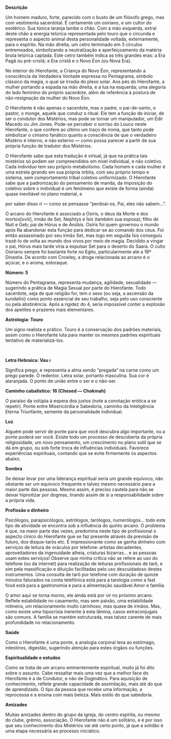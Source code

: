 **Descrição**

Um homem maduro, forte, parecido com o busto de um filósofo grego, mas com
vestimenta sacerdotal. É certamente um osiriano, e um cultor do exotérico. Sua
túnica laranja lambe o chão. Com a mão esquerda, extrai deste chão a energia
telúrica representada pelo touro que o circunda e representa o aspecto animal
desta personalidade voltada, externamente, para o espírito. Na mão direita, um
cetro terminado em 3 círculos entremeados, simbolizando a neutralização e
aperfeiçoamento da matéria bruta telúrica captada. Este cetro também indica as
três grandes eras: a Era Pagã ou pré-cristã; a Era cristã e o Novo Éon (ou
Nova Era).

No interior do Hierofante, a Criança do Novo Éon, representando a consciência
da Verdadeira Vontade expressa no Pentagrama, símbolo clássico da magia, o
qual se irradia do plexo solar. Aos pés do Hierofante, a mulher portando a
espada na mão direita, e a lua na esquerda; uma alegoria do lado feminino do
próprio sacerdote, além de referência à postura de não-resignação da mulher do
Novo Éon.

O Hierofante é não apenas o sacerdote, mas o padre, o pai-de-santo, o pastor,
o monge, aquele que conduz o ritual. Ele tem a função de iniciar, de ser o
condutor dos Mistérios, mas pode se tornar um manipulador, um Edir Macedo ou
Jim Jones. Pode-se perceber o sorriso do Louco neste Hierofante, o que confere
ao último um traço de ironia, que tanto pode simbolizar o cinismo fanático
quanto a consciência de que o verdadeiro Mistério é interno, e não externo —
como possa parecer a partir de sua própria função de tradutor dos Mistérios.

O Hierofante sabe que esta tradução é virtual, já que na prática tais
mistérios só podem ser compreendidos em nível individual, e não coletivo. Cada
indivíduo tem seu próprio metabolismo. Cada homem e cada mulher é uma estrela
girando em sua própria órbita, com seu próprio tempo e sistema, sem
comportamento tribal coletivo uniformizado. O Hierofante sabe que a
padronização do pensamento de manda, da imposição do coletivo sobre o
individual é um fenômeno que existe de forma (ainda) quase inevitável no plano
material, e

por saber disso ri — como se pensasse “perdoai-os, Pai, eles não sabem...”.

O arcano do Hierofante é associado a Osíris, o deus da Morte e dos
mortos[xviii], irmão de Set, Nephtys e Ísis (também sua esposa); filho de Nuit
e Geb; pai de Hórus e de Anúbis. Osíris foi quem governou o mundo após Ra
abandonar esta função para dedicar-se ao comando dos céus. Foi então
assassinado por seu irmão Set, mas logo em seguida Ísis conseguiu trazê-lo de
volta ao mundo dos vivos por meio de magia. Decidido a vingar o pai, Hórus
mais tarde viria a expulsar Set para o deserto do Saara. O culto Osiriano
sempre foi bastante forte no Egito, particularmente até a 18ª Dinastia. De
acordo com Crowley, a droga relacionada ao arcano é o açúcar, e o aroma,
estoraque.

**Número: 5**

Número do Pentagrama, representa mudança, agilidade, sexualidade — sugerindo a
prática de Magia Sexual por parte do Hierofante. Todo sacerdote, seja de que
religião for, tem o sexo (ou seja, a ascensão da kundalini) como ponto
essencial de seu trabalho, seja pelo uso consciente ou pela abstinência. Após
a rigidez do 4, seria impossível conter a explosão dos apetites e prazeres
mais elementares.

**Astrologia: Touro**

Um signo realista e prático. Touro é a conservação dos padrões materiais,
assim como o Hierofante luta para manter os mesmos padrões espirituais
tentativo de materializá-los.

‬

**Letra Hebraica: Vau ‫ו**

Significa prego, e representa a alma sendo “pregada” na carne como um prego
parede. O redentor. Letra solar, portanto masculina. Sua cor é alaranjada. O
ponto de união entre o ser e o não-ser.

**Caminho cabalístico: 16 (Chesed — Chokmah)**

O paraíso da volúpia à espera dos justos (note a conotação erótica a se
repetir). Ponte entre Misericórdia e Sabedoria, caminho da Inteligência Eterna
Triunfante, semente da personalidade individual.

**Luz**

Alguém pode servir de ponte para que você descubra algo importante, ou a ponte
poderá ser você. Existe todo um processo de descoberta da própria
religiosidade, um novo pensamento, um crescimento no plano sutil que se dá em
grupo, ou sob forte troca de influências individuais. Favorece experiências
espirituais, contando que se evite firmemente os aspectos abaixo.

**Sombra**

Se deixar levar por uma liderança espiritual seria um grande equívoco, não
obstante ser um equívoco frequente e talvez mesmo necessário para a maior
parte das pessoas. Mesmo assim, é preciso cautela para não se deixar
hipnotizar por dogmas, tirando assim de si a responsabilidade sobre a própria
vida.

**Profissão e dinheiro**

Psicólogos, parapsicólogos, astrólogos, tarólogos, numerólogos... todo este
tipo de atividade se encontra sob a influência do quinto arcano. O problema é
que, na maior parte das vezes, predomina neste tipo de profissional o aspecto
cínico do Hierofante que se faz presente através da previsão de futuro, dos
disque-tarôs etc. É impressionante como se ganha dinheiro com serviços de
leitura de oráculos por telefone: artistas decadentes, aproveitadores da
ingenuidade alheia, criaturas bizarras... e as pessoas usam estes serviços!
Observe que minha crítica não se refere ao uso do telefone (ou da internet)
para realização de leituras profissionais de tarô, e sim pela massificação e
diluição facilitadas pelo uso descuidadoso destes instrumentos. Uma consulta
de tarô por telefone com duração de quinze minutos faturados na conta
telefônica está para a tarologia como a fast food está para a gastronomia e
para a alimentação saudável.Amor e família.

O amor aqui se torna morno, ele ainda está por vir no próximo arcano. Reflete
estabilidade no casamento, mas sem paixão, uma estabilidade rotineira, um
relacionamento muito carinhoso, mas quase de irmãos. Mas, como existe uma
hipocrisia inerente à esta lâmina, casos extraconjugais são comuns. A família
se mantém estruturada, mas talvez carente de mais profundidade no
relacionamento.

**Saúde**

Como o Hierofante é uma ponte, a analogia corporal leva ao estômago,
intestinos, digestão, sugerindo atenção para estes órgãos ou funções.

**Espiritualidade e estudos**

Como se trata de um arcano eminentemente espiritual, muito já foi dito sobre o
assunto. Cabe ressaltar mais uma vez que a melhor face do Hierofante é a de
Condutor, e não de Dogmático. Para aquisição de conhecimento, reflete grande
capacidade de assimilação, mais até do que de aprendizado. O tipo da pessoa
que recebe uma informação, a reprocessa e a ensina com mais beleza. Mais
estilo do que sabedoria.

**Amizades**

Muitas amizades dentro do grupo da igreja, do centro espírita, ou mesmo do
clube, grêmio, associação. O Hierofante não é um solitário, e é por isso que
seu conhecimento dos Mistérios vai até certo ponto, já que a solidão é uma
etapa necessária ao processo iniciático.

